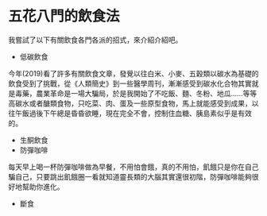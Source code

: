 # 五花八門的飲食法

我嘗試了以下有關飲食各門各派的招式，來介紹介紹吧。

* 低碳飲食

今年(2019)看了許多有關飲食文章，發覺以往白米、小麥、五穀類以碳水為基礎的飲食受到了挑戰，從《人類簡史》到一些醫學周刊，漸漸感受到碳水化合物其實就是毒藥，農業革命是一場大騙局，於是我開始了不吃飯、麵、冬粉、地瓜......等等高碳水或者醣類食物，只吃菜、肉、蛋及一些原型食物，馬上就能感受到成果，以往午飯過後下午總是昏昏欲睡，現在完全不會，控制住血糖、胰島素似乎是有效的。

* 生酮飲食
* 防彈咖啡

每天早上喝一杯防彈咖啡做為早餐，不用怕會餓，真的不用怕，飢餓只是你在自己騙自己，只要跳出飢餓圈一看就知道靈長類的大腦其實還很初階，防彈咖啡能夠很好地幫助你進化。

* 斷食
